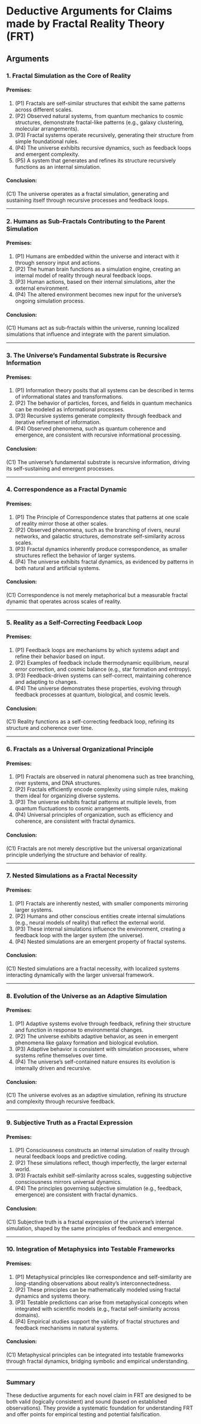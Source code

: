 # Deductive Arguments for Claims made by Fractal Reality Theory (FRT)

## Arguments

### **1. Fractal Simulation as the Core of Reality**

#### **Premises:**
1. (P1) Fractals are self-similar structures that exhibit the same patterns across different scales.
2. (P2) Observed natural systems, from quantum mechanics to cosmic structures, demonstrate fractal-like patterns (e.g., galaxy clustering, molecular arrangements).
3. (P3) Fractal systems operate recursively, generating their structure from simple foundational rules.
4. (P4) The universe exhibits recursive dynamics, such as feedback loops and emergent complexity.
5. (P5) A system that generates and refines its structure recursively functions as an internal simulation.

#### **Conclusion:**
(C1) The universe operates as a fractal simulation, generating and sustaining itself through recursive processes and feedback loops.

---

### **2. Humans as Sub-Fractals Contributing to the Parent Simulation**

#### **Premises:**
1. (P1) Humans are embedded within the universe and interact with it through sensory input and actions.
2. (P2) The human brain functions as a simulation engine, creating an internal model of reality through neural feedback loops.
3. (P3) Human actions, based on their internal simulations, alter the external environment.
4. (P4) The altered environment becomes new input for the universe’s ongoing simulation process.

#### **Conclusion:**
(C1) Humans act as sub-fractals within the universe, running localized simulations that influence and integrate with the parent simulation.

---

### **3. The Universe’s Fundamental Substrate is Recursive Information**

#### **Premises:**
1. (P1) Information theory posits that all systems can be described in terms of informational states and transformations.
2. (P2) The behavior of particles, forces, and fields in quantum mechanics can be modeled as informational processes.
3. (P3) Recursive systems generate complexity through feedback and iterative refinement of information.
4. (P4) Observed phenomena, such as quantum coherence and emergence, are consistent with recursive informational processing.

#### **Conclusion:**
(C1) The universe’s fundamental substrate is recursive information, driving its self-sustaining and emergent processes.

---

### **4. Correspondence as a Fractal Dynamic**

#### **Premises:**
1. (P1) The Principle of Correspondence states that patterns at one scale of reality mirror those at other scales.
2. (P2) Observed phenomena, such as the branching of rivers, neural networks, and galactic structures, demonstrate self-similarity across scales.
3. (P3) Fractal dynamics inherently produce correspondence, as smaller structures reflect the behavior of larger systems.
4. (P4) The universe exhibits fractal dynamics, as evidenced by patterns in both natural and artificial systems.

#### **Conclusion:**
(C1) Correspondence is not merely metaphorical but a measurable fractal dynamic that operates across scales of reality.

---

### **5. Reality as a Self-Correcting Feedback Loop**

#### **Premises:**
1. (P1) Feedback loops are mechanisms by which systems adapt and refine their behavior based on input.
2. (P2) Examples of feedback include thermodynamic equilibrium, neural error correction, and cosmic balance (e.g., star formation and entropy).
3. (P3) Feedback-driven systems can self-correct, maintaining coherence and adapting to changes.
4. (P4) The universe demonstrates these properties, evolving through feedback processes at quantum, biological, and cosmic levels.

#### **Conclusion:**
(C1) Reality functions as a self-correcting feedback loop, refining its structure and coherence over time.

---

### **6. Fractals as a Universal Organizational Principle**

#### **Premises:**
1. (P1) Fractals are observed in natural phenomena such as tree branching, river systems, and DNA structures.
2. (P2) Fractals efficiently encode complexity using simple rules, making them ideal for organizing diverse systems.
3. (P3) The universe exhibits fractal patterns at multiple levels, from quantum fluctuations to cosmic arrangements.
4. (P4) Universal principles of organization, such as efficiency and coherence, are consistent with fractal dynamics.

#### **Conclusion:**
(C1) Fractals are not merely descriptive but the universal organizational principle underlying the structure and behavior of reality.

---

### **7. Nested Simulations as a Fractal Necessity**

#### **Premises:**
1. (P1) Fractals are inherently nested, with smaller components mirroring larger systems.
2. (P2) Humans and other conscious entities create internal simulations (e.g., neural models of reality) that reflect the external world.
3. (P3) These internal simulations influence the environment, creating a feedback loop with the larger system (the universe).
4. (P4) Nested simulations are an emergent property of fractal systems.

#### **Conclusion:**
(C1) Nested simulations are a fractal necessity, with localized systems interacting dynamically with the larger universal framework.

---

### **8. Evolution of the Universe as an Adaptive Simulation**

#### **Premises:**
1. (P1) Adaptive systems evolve through feedback, refining their structure and function in response to environmental changes.
2. (P2) The universe exhibits adaptive behavior, as seen in emergent phenomena like galaxy formation and biological evolution.
3. (P3) Adaptive behavior is consistent with simulation processes, where systems refine themselves over time.
4. (P4) The universe’s self-contained nature ensures its evolution is internally driven and recursive.

#### **Conclusion:**
(C1) The universe evolves as an adaptive simulation, refining its structure and complexity through recursive feedback.

---

### **9. Subjective Truth as a Fractal Expression**

#### **Premises:**
1. (P1) Consciousness constructs an internal simulation of reality through neural feedback loops and predictive coding.
2. (P2) These simulations reflect, though imperfectly, the larger external world.
3. (P3) Fractals exhibit self-similarity across scales, suggesting subjective consciousness mirrors universal dynamics.
4. (P4) The principles governing subjective simulation (e.g., feedback, emergence) are consistent with fractal dynamics.

#### **Conclusion:**
(C1) Subjective truth is a fractal expression of the universe’s internal simulation, shaped by the same principles of feedback and emergence.

---

### **10. Integration of Metaphysics into Testable Frameworks**

#### **Premises:**
1. (P1) Metaphysical principles like correspondence and self-similarity are long-standing observations about reality’s interconnectedness.
2. (P2) These principles can be mathematically modeled using fractal dynamics and systems theory.
3. (P3) Testable predictions can arise from metaphysical concepts when integrated with scientific models (e.g., fractal self-similarity across domains).
4. (P4) Empirical studies support the validity of fractal structures and feedback mechanisms in natural systems.

#### **Conclusion:**
(C1) Metaphysical principles can be integrated into testable frameworks through fractal dynamics, bridging symbolic and empirical understanding. 

---

### **Summary**
These deductive arguments for each novel claim in FRT are designed to be both valid (logically consistent) and sound (based on established observations). They provide a systematic foundation for understanding FRT and offer points for empirical testing and potential falsification.